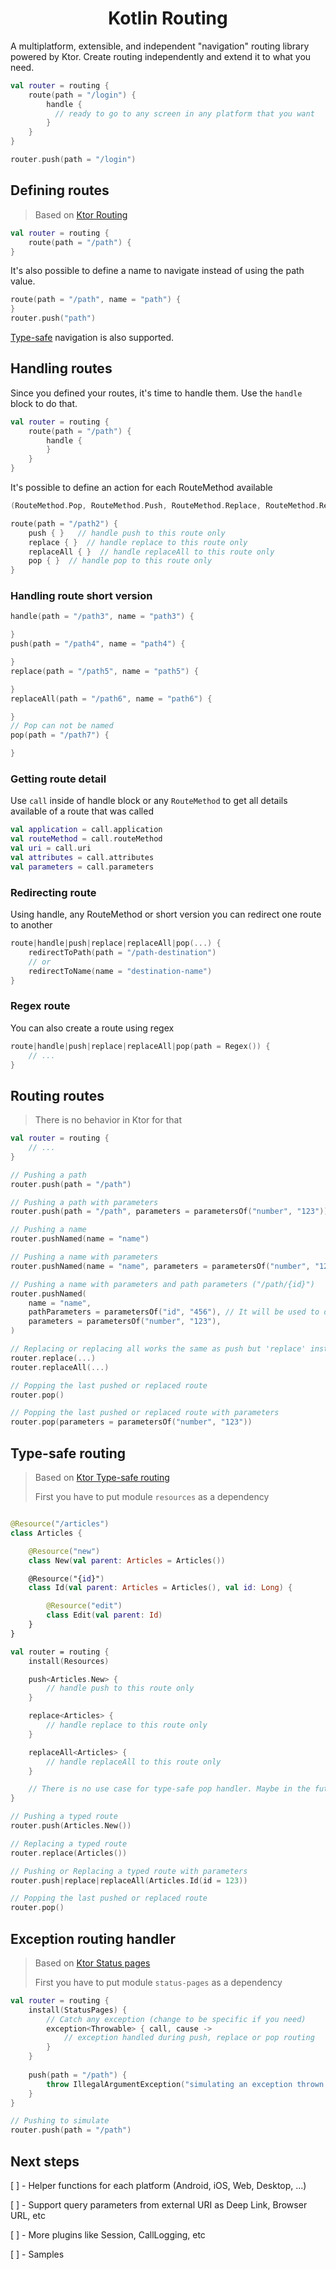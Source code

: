 <h1 align="center">
    Kotlin Routing
</h1>

A multiplatform, extensible, and independent "navigation" routing library powered by Ktor.
Create routing independently and extend it to what you need.

```kotlin
val router = routing {
    route(path = "/login") {
        handle {
          // ready to go to any screen in any platform that you want
        }
    }
}

router.push(path = "/login")
```

## Defining routes
> Based on [Ktor Routing](https://ktor.io/docs/routing-in-ktor.html)

```kotlin
val router = routing {
    route(path = "/path") {     
}

```
It's also possible to define a name to navigate instead of using the path value.
```Kotlin
route(path = "/path", name = "path") {
}
router.push("path")
```

[Type-safe](https://github.com/programadorthi/kotlin-routing/edit/main/README.md#type-safe-routing) navigation is also supported.

## Handling routes
Since you defined your routes, it's time to handle them. Use the `handle` block to do that.
```kotlin
val router = routing {
    route(path = "/path") {
        handle {
        }
    }
}  
```
It's possible to define an action for each RouteMethod available
```Kotlin
(RouteMethod.Pop, RouteMethod.Push, RouteMethod.Replace, RouteMethod.ReplaceAll)

route(path = "/path2") {
    push { }   // handle push to this route only
    replace { }  // handle replace to this route only
    replaceAll { }  // handle replaceAll to this route only
    pop { }  // handle pop to this route only
}
```

### Handling route short version

```Kotlin
handle(path = "/path3", name = "path3") {

}
push(path = "/path4", name = "path4") {

}
replace(path = "/path5", name = "path5") {

}
replaceAll(path = "/path6", name = "path6") {

}
// Pop can not be named
pop(path = "/path7") {

}
```
### Getting route detail 
Use `call` inside of handle block or any `RouteMethod`  to get all details available of a route that was called

```Kotlin
val application = call.application
val routeMethod = call.routeMethod
val uri = call.uri
val attributes = call.attributes
val parameters = call.parameters
```

### Redirecting route
Using handle, any RouteMethod or short version you can redirect one route to another

```Kotlin
route|handle|push|replace|replaceAll|pop(...) {
    redirectToPath(path = "/path-destination")
    // or
    redirectToName(name = "destination-name")
}
```
### Regex route
You can also create a route using regex
```Kotlin
route|handle|push|replace|replaceAll|pop(path = Regex()) {
    // ...
}
```
## Routing routes

> There is no behavior in Ktor for that

```kotlin
val router = routing {
    // ...
}

// Pushing a path
router.push(path = "/path")

// Pushing a path with parameters
router.push(path = "/path", parameters = parametersOf("number", "123"))

// Pushing a name
router.pushNamed(name = "name")

// Pushing a name with parameters
router.pushNamed(name = "name", parameters = parametersOf("number", "123"))

// Pushing a name with parameters and path parameters ("/path/{id}")
router.pushNamed(
    name = "name",
    pathParameters = parametersOf("id", "456"), // It will be used to do a replace in the path
    parameters = parametersOf("number", "123"),
)

// Replacing or replacing all works the same as push but 'replace' instead push :D
router.replace(...)
router.replaceAll(...)

// Popping the last pushed or replaced route
router.pop()

// Popping the last pushed or replaced route with parameters
router.pop(parameters = parametersOf("number", "123"))
```

## Type-safe routing

> Based on [Ktor Type-safe routing](https://ktor.io/docs/type-safe-routing.html)
>
> First you have to put module `resources` as a dependency

```kotlin

@Resource("/articles")
class Articles {

    @Resource("new")
    class New(val parent: Articles = Articles())

    @Resource("{id}")
    class Id(val parent: Articles = Articles(), val id: Long) {

        @Resource("edit")
        class Edit(val parent: Id)
    }
}

val router = routing {
    install(Resources)

    push<Articles.New> {
        // handle push to this route only
    }

    replace<Articles> {
        // handle replace to this route only
    }

    replaceAll<Articles> {
        // handle replaceAll to this route only
    }

    // There is no use case for type-safe pop handler. Maybe in the future?
}

// Pushing a typed route
router.push(Articles.New())

// Replacing a typed route
router.replace(Articles())

// Pushing or Replacing a typed route with parameters
router.push|replace|replaceAll(Articles.Id(id = 123))

// Popping the last pushed or replaced route
router.pop()
```

## Exception routing handler

> Based on [Ktor Status pages](https://ktor.io/docs/status-pages.html)
>
> First you have to put module `status-pages` as a dependency

```kotlin
val router = routing {
    install(StatusPages) {
        // Catch any exception (change to be specific if you need)
        exception<Throwable> { call, cause ->
            // exception handled during push, replace or pop routing
        }
    }
    
    push(path = "/path") {
        throw IllegalArgumentException("simulating an exception thrown on routing")
    }
}

// Pushing to simulate
router.push(path = "/path")
```

## Next steps

[ ] - Helper functions for each platform (Android, iOS, Web, Desktop, ...)

[ ] - Support query parameters from external URI as Deep Link, Browser URL, etc

[ ] - More plugins like Session, CallLogging, etc

[ ] - Samples

